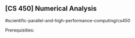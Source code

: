 ## [CS 450] Numerical Analysis

#scientific-parallel-and-high-performance-computing/cs450

Prerequisities:
